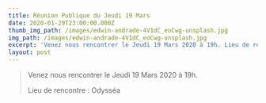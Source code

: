 ```yaml
---
title: Réunion Publique du Jeudi 19 Mars
date: 2020-01-29T23:00:00.000Z
thumb_img_path: /images/edwin-andrade-4V1dC_eoCwg-unsplash.jpg
img_path: /images/edwin-andrade-4V1dC_eoCwg-unsplash.jpg
excerpt: 'Venez nous rencontrer le Jeudi 19 Mars 2020 à 19h. Lieu de rencontre : Odysséa'
layout: post
---
```

> Venez nous rencontrer le Jeudi 19 Mars 2020 à 19h. 
>
> Lieu de rencontre : Odysséa
